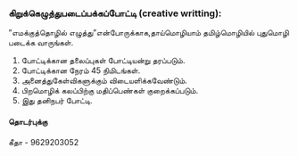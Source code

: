 ### கிறுக்கெழுத்துபடைப்பக்கப்போட்டி (creative writting):
 ”எமக்குத்தொழில் எழுத்து”என்போருக்காக,தாய்மொழியாம் 
 தமிழ்மொழியில் புதுமொழி படைக்க வாருங்கள்.

  1. போட்டிக்கான தலைப்புகள் போட்டியன்று தரப்படும்.
  2. போட்டிக்கான நேரம் 45 நிமிடங்கள்.
  3. அனைத்துகேள்விகளுக்கும் விடையளிக்கவேண்டும்.
  4. பிறமொழிக் கலப்பிற்கு மதிப்பெண்கள் குறைக்கப்படும்.
  5. இது தனிநபர் போட்டி.

#### தொடர்புக்கு 
கீதா - 9629203052
